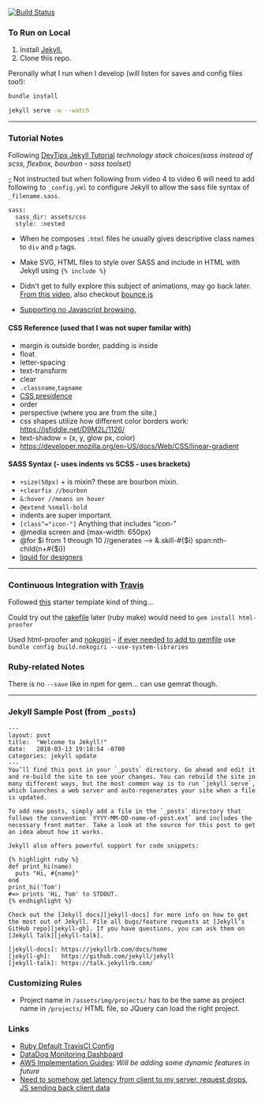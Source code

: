 [![Build Status](https://travis-ci.org/cheriejw/cheriejw.github.io.svg?branch=master)](https://travis-ci.org/cheriejw/cheriejw.github.io)
### To Run on Local

1) Install [Jekyll.](https://jekyllrb.com)
2) Clone this repo.

Peronally what I run when I develop (will listen for saves and config files too!):

```bash
bundle install

jekyll serve -w --watch
```

---

### Tutorial Notes
Following [DevTips Jekyll Tutorial](https://www.youtube.com/playlist?list=PLqGj3iMvMa4KQZUkRjfwMmTq_f1fbxerI)
_technology stack choices(sass instead of scss, flexbox, bourbon - sass toolset)_

[-](https://stackoverflow.com/questions/32045976/sass-wont-compile-file-unreadable-or-not-found/49293438#49293438) Not instructed but when following from video 4 to video 6 will need to add following to `_config.yml` to configure Jekyll to allow the sass file syntax of `_filename.sass`.

```
sass:
  sass_dir: assets/css
  style: :nested
```

- When he composes `.html` files he usually gives descriptive class names to `div` and `p` tags.

- Make SVG, HTML files to style over SASS and include in HTML with Jekyll using `{% include %}`

- Didn't get to fully explore this subject of animations, may go back later. [From this video](https://www.youtube.com/watch?v=PubNB94BLFc&index=12&list=PLqGj3iMvMa4KQZUkRjfwMmTq_f1fbxerI), also checkout [bounce.js](http://bouncejs.com/)
- [Supporting no Javascript browsing.](https://www.youtube.com/watch?v=b7tVNS7IoGM)

#### CSS Reference (used that I was not super familar with)
- margin is outside border, padding is inside
- float
- letter-spacing
- text-transform
- clear
- `.classname`,`tagname` 
- [CSS presidence](https://stackoverflow.com/questions/25105736/what-is-the-order-of-precedence-for-css)
- order
- perspective (where you are from the site.)
- css shapes utilize how different color borders work: https://jsfiddle.net/D9M2L/1126/
- text-shadow = (x, y, glow px, color)
- https://developer.mozilla.org/en-US/docs/Web/CSS/linear-gradient

#### SASS Syntax (- uses indents vs SCSS - uses brackets)
- `+size(50px)` + is mixin? these are bourbon mixin.
- `+clearfix //bourbon`
- `&:hover //means on hover`
- `@extend %small-bold`
- indents are super important.
- `[class^="icon-"]` Anything that includes "icon-"
- @media screen and (max-width: 650px)
- @for $i from 1 through 10 //generates --> &.skill-#{$i} span:nth-child(n+#{$i})
- [liquid for designers](https://github.com/Shopify/liquid/wiki/Liquid-for-Designers)

---

### Continuous Integration with [Travis](https://docs.travis-ci.com/user/languages/ruby/)
Followed [this](https://jekyllrb.com/docs/continuous-integration/travis-ci/) starter template kind of thing...

Could try out the [rakefile](https://github.com/ruby/rake) later (ruby make) would need to `gem install html-proofer`

Used html-proofer and [nokogiri](http://www.rubydoc.info/github/sparklemotion/nokogiri) - [if ever needed to add to gemfile](https://stackoverflow.com/questions/29782968/how-to-gem-install-nokogiri-use-system-libraries-via-gemfile) use `bundle config build.nokogiri --use-system-libraries`

### Ruby-related Notes
There is no `--save` like in npm for gem... can use gemrat though.

---

### Jekyll Sample Post (from `_posts`)
```
---
layout: post
title:  "Welcome to Jekyll!"
date:   2018-03-13 19:18:54 -0700
categories: jekyll update
---
You’ll find this post in your `_posts` directory. Go ahead and edit it and re-build the site to see your changes. You can rebuild the site in many different ways, but the most common way is to run `jekyll serve`, which launches a web server and auto-regenerates your site when a file is updated.

To add new posts, simply add a file in the `_posts` directory that follows the convention `YYYY-MM-DD-name-of-post.ext` and includes the necessary front matter. Take a look at the source for this post to get an idea about how it works.

Jekyll also offers powerful support for code snippets:

{% highlight ruby %}
def print_hi(name)
  puts "Hi, #{name}"
end
print_hi('Tom')
#=> prints 'Hi, Tom' to STDOUT.
{% endhighlight %}

Check out the [Jekyll docs][jekyll-docs] for more info on how to get the most out of Jekyll. File all bugs/feature requests at [Jekyll’s GitHub repo][jekyll-gh]. If you have questions, you can ask them on [Jekyll Talk][jekyll-talk].

[jekyll-docs]: https://jekyllrb.com/docs/home
[jekyll-gh]:   https://github.com/jekyll/jekyll
[jekyll-talk]: https://talk.jekyllrb.com/
```


### Customizing Rules
- Project name in `/assets/img/projects/` has to be the same as project name in `/projects/` HTML file, so JQuery can load the right project.

### Links
- [Ruby Default TravisCI Config](https://docs.travis-ci.com/user/languages/ruby/)
- [DataDog Monitoring Dashboard](https://app.datadoghq.com/dashboard/lists)
- [AWS Implementation Guides](https://aws.amazon.com/getting-started/projects/): *Will be adding some dynamic features in future*
- [Need to somehow get latency from client to my server, request drops, JS sending back client data](https://www.shivarweb.com/2977/what-does-google-analytics-do/)
